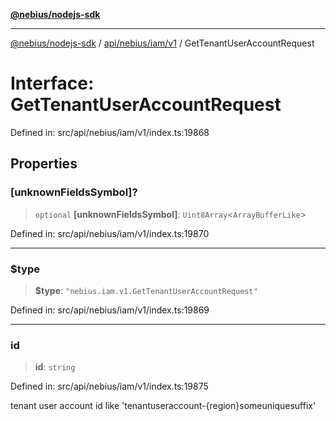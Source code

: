 [**@nebius/nodejs-sdk**](../../../../../README.md)

---

[@nebius/nodejs-sdk](../../../../../README.md) / [api/nebius/iam/v1](../README.md) / GetTenantUserAccountRequest

# Interface: GetTenantUserAccountRequest

Defined in: src/api/nebius/iam/v1/index.ts:19868

## Properties

### \[unknownFieldsSymbol\]?

> `optional` **\[unknownFieldsSymbol\]**: `Uint8Array`\<`ArrayBufferLike`\>

Defined in: src/api/nebius/iam/v1/index.ts:19870

---

### $type

> **$type**: `"nebius.iam.v1.GetTenantUserAccountRequest"`

Defined in: src/api/nebius/iam/v1/index.ts:19869

---

### id

> **id**: `string`

Defined in: src/api/nebius/iam/v1/index.ts:19875

tenant user account id like 'tenantuseraccount-{region}someuniquesuffix'
